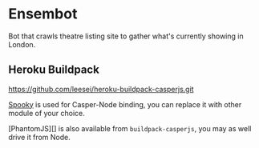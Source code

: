 # Ensembot

Bot that crawls theatre listing site to gather what's currently showing in London.

## Heroku Buildpack

https://github.com/leesei/heroku-buildpack-casperjs.git


[Spooky][] is used for Casper-Node binding, you can replace it with other module of your choice.

[PhantomJS][] is also available from `buildpack-casperjs`, you may as well drive it from Node.

[buildpack-casperjs]: https://github.com/leesei/heroku-buildpack-casperjs
[NodeJS]: http://nodejs.org/
[Spooky]: https://github.com/WaterfallEngineering/SpookyJS
